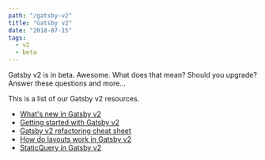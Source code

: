 ```yaml
---
path: "/gatsby-v2"
title: "Gatsby v2"
date: "2018-07-15"
tags:
  - v2
  - beta
---
```

Gatsby v2 is in beta. Awesome. What does that mean? Should you upgrade? Answer these questions and more...

This is a list of our Gatsby v2 resources.

* [What's new in Gatsby v2](/whats-new-in-gatsby-v2)
* [Getting started with Gatsby v2](http://localhost:8000/getting-started-with-gatsby-v2)
* [Gatsby v2 refactoring cheat sheet](/gatsby-v2-refactoring-cheat-sheet)
* [How do layouts work in Gatsby v2](/how-do-layouts-work-in-gatsby-v2)
* [StaticQuery in Gatsby v2](/staticquery-in-gatsby-v2)
